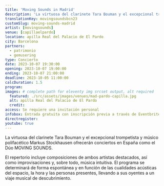 ```yaml
---
title: 'Moving Sounds in Madrid'
description: 'La virtuosa del clarinete Tara Bouman y el excepcional trompetista y músico polifacético Markus Stockhausen ofrecerán conciertos en España como el Dúo MOVING SOUNDS'
translationKey: movingsoundsbcn23
customSlug: moving-sounds-madrid
artist: [movingsounds]
venue: [capillaelpardo]
location: apilla Real del Palacio de El Pardo
city: Barcelona
partners:
  - patrimonio
  - gemusering
type: Concierto
date: 2023-10-07 19:30:00
opening: 2023-10-07 19:00:00
ending: 2023-10-07 21:00:00
deadline: 2023-10-05 11:00:00
calcDuration: 1.5
program:
images: # complete path for eleventy img srcset output, alt required
  featured: ./src/assets/images/venues/mad-pardo-capilla.jpg
  alt: apilla Real del Palacio de El Pardo
  credit:
access: Se requiere una invitación personal
infobox: Entrada gratuita con inscripción previa a través de Eventbrite.
directregister:
youtube: true
---
```


La virtuosa del clarinete Tara Bouman y el excepcional trompetista y músico polifacético Markus Stockhausen ofrecerán conciertos en España como el Dúo MOVING SOUNDS.

El repertorio incluye composiciones de ambos artistas destacados, así como improvisaciones y, sobre todo, música intuitiva. El programa se determinará de forma espontánea y en función de las cualidades acústicas del espacio, la hora y las personas presentes, llevando a sus oyentes a un viaje musical de descubrimiento.
